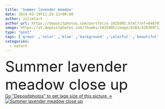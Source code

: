 ```yaml
---
title: 'Summer lavender meadow'
date: 2014-03-19T11:25:11+00:00
author: Julietart
author_url: https://depositphotos.com/portfolio-1025905.html?ref=64678756
image: https://st.depositphotos.com/thumbs/1025905/image/4283/42836971/api_thumb_450.jpg?forcejpeg=true
type: "post"
tags: ['green' ,'color' ,'blue' ,'background' ,'colorful' ,'beautiful' ,'row' ,'summer' ,'beauty' ,'meadow' ,'nature' ,'outdoor' ,'garden' ,'herb' ,'herbal' ,'plant' ,'rural' ,'orange' ,'up' ,'bloom' ,'floral' ,'flower' ,'close' ,'natural' ,'botany' ,'french' ,'harvest' ,'violet' ,'purple' ,'lines' ,'scenery' ,'aroma' ,'aromatherapy' ,'provence' ,'country' ,'botanical' ,'scent' ,'perfume' ,'fragrance' ,'wings' ,'fragrant' ,'lavender' ,'meadowbutterfly' ]
categories: 
  - nature
---
```

<div aling="center">
            <font size="60"> Summer lavender meadow close up</font>   
</div>
<div>
    <a href='https://st.depositphotos.com/thumbs/1025905/image/4283/42836971/api_thumb_450.jpg?forcejpeg=true?ref=64678756' target=_blank > Go "Depositphotos" to get lage size of this picture ->
        <img href='https://st.depositphotos.com/thumbs/1025905/image/4283/42836971/api_thumb_450.jpg?forcejpeg=true?ref=64678756' src='https://st.depositphotos.com/1025905/4283/i/950/depositphotos_42836971-stock-photo-summer-lavender-meadow.jpg?forcejpeg=true' alt='Summer lavender meadow close up' >
    </a>
</div>
